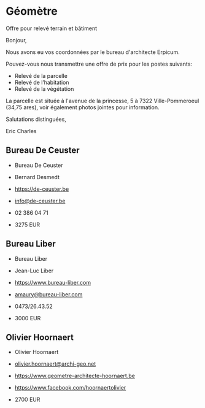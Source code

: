 # Géomètre

Offre pour relevé terrain et bâtiment

Bonjour,

Nous avons eu vos coordonnées par le bureau d'architecte Erpicum.

Pouvez-vous nous transmettre une offre de prix pour les postes suivants:

- Relevé de la parcelle
- Relevé de l’habitation
- Relevé de la végétation

La parcelle est située à l'avenue de la princesse, 5 à 7322 Ville-Pommeroeul (34,75 ares), voir également photos jointes pour information.

Salutations distinguées,

Eric Charles

## Bureau De Ceuster

- Bureau De Ceuster
- Bernard Desmedt
- https://de-ceuster.be
- info@de-ceuster.be
- 02 386 04 71

- 3275 EUR

## Bureau Liber

- Bureau Liber
- Jean-Luc Liber
- https://www.bureau-liber.com
- amaury@bureau-liber.com
- 0473/26.43.52

- 3000 EUR

## Olivier Hoornaert

- Olivier Hoornaert
- olivier.hoornaert@archi-geo.net
- https://www.geometre-architecte-hoornaert.be
- https://www.facebook.com/hoornaertolivier

- 2700 EUR

